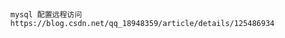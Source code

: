 ```shell


```


```shell
  mysql 配置远程访问
  https://blog.csdn.net/qq_18948359/article/details/125486934



```
